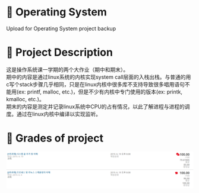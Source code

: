 # 📌 Operating System
 Upload for Operating System project backup

# 👀 Project Description
这是操作系统课一学期的两个大作业（期中和期末）。  
期中的内容是通过linux系统的内核实现system call层面的入栈出栈。与普通的用c写个stack步骤几乎相同，只是在linux内核中很多库不支持导致很多唱用语句不能用(ex: printf, malloc, etc.)，但是不少有内核中专门使用的版本(ex: printk, kmalloc, etc.)。  
期末的内容是测定并记录linux系统中CPU的占有情况，以此了解进程与进程的调度。通过在linux内核中编译以实现监听。

# 📃 Grades of project
![image](https://github.com/Lin-CX/Operating-System/blob/main/project2-garde.png)
